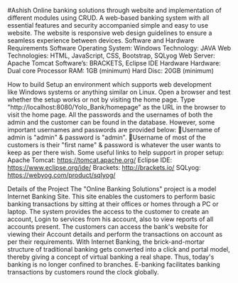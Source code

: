 #Ashish
Online banking solutions through website and implementation of different modules using CRUD.
A web-based banking system with all essential features and security accompanied simple and easy to use website. The website is responsive web design guidelines to ensure a seamless experience between devices.
Software and Hardware Requirements
Software
Operating System: Windows
Technology: JAVA
Web Technologies: HTML, JavaScript, CSS, Bootstrap, SQLyog
Web Server: Apache Tomcat
Software’s: BRACKETS, Eclipse IDE
Hardware
Hardware: Dual core Processor
RAM: 1GB (minimum)
Hard Disc: 20GB (minimum)

How to build
Setup an environment which supports web development like Windows systems or anything similar on Linux.
Open a browser and test whether the setup works or not by visiting the home page. Type "http://localhost:8080/Yolo_Bank/homepage" as the URL in the browser to visit the home page.
All the passwords and the usernames of both the admin and the customer can be found in the database.
However, some important usernames and passwords are provided below:
Username of admin is "admin" & password is "admin".
Username of most of the customers is their "first name" & password is whatever the user wants to keep as per there wish.
Some useful links to help support in proper setup:
Apache Tomcat: https://tomcat.apache.org/
Eclipse IDE: https://www.eclipse.org/ide/
Brackets: http://brackets.io/
SQLyog: https://webyog.com/product/sqlyog/

Details of the Project
The "Online Banking Solutions" project is a model Internet Banking Site. This site enables the customers to perform basic banking transactions by sitting at their offices or homes through a PC or laptop. The system provides the access to the customer to create an account, Login to services from his account, also to view reports of all accounts present. The customers can access the bank's website for viewing their Account details and perform the transactions on account as per their requirements. With Internet Banking, the brick-and-mortar structure of traditional banking gets converted into a click and portal model, thereby giving a concept of virtual banking a real shape. Thus, today's banking is no longer confined to branches. E-banking facilitates banking transactions by customers round the clock globally.









